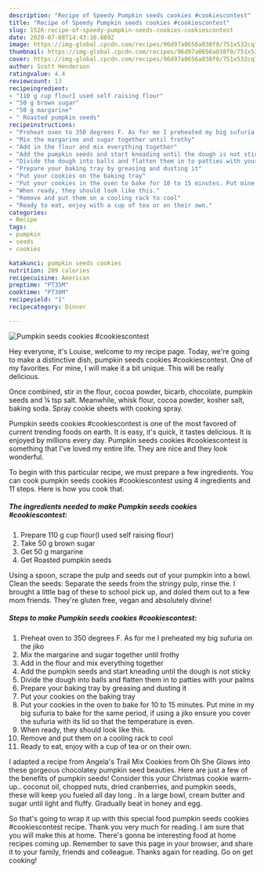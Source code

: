 ```yaml
---
description: "Recipe of Speedy Pumpkin seeds cookies #cookiescontest"
title: "Recipe of Speedy Pumpkin seeds cookies #cookiescontest"
slug: 1526-recipe-of-speedy-pumpkin-seeds-cookies-cookiescontest
date: 2020-07-08T14:43:16.809Z
image: https://img-global.cpcdn.com/recipes/96d97a0656a038f0/751x532cq70/pumpkin-seeds-cookies-cookiescontest-recipe-main-photo.jpg
thumbnail: https://img-global.cpcdn.com/recipes/96d97a0656a038f0/751x532cq70/pumpkin-seeds-cookies-cookiescontest-recipe-main-photo.jpg
cover: https://img-global.cpcdn.com/recipes/96d97a0656a038f0/751x532cq70/pumpkin-seeds-cookies-cookiescontest-recipe-main-photo.jpg
author: Scott Henderson
ratingvalue: 4.4
reviewcount: 13
recipeingredient:
- "110 g cup flourI used self raising flour"
- "50 g brown sugar"
- "50 g margarine"
- " Roasted pumpkin seeds"
recipeinstructions:
- "Preheat oven to 350 degrees F. As for me I preheated my big sufuria on the jiko"
- "Mix the margarine and sugar together until frothy"
- "Add in the flour and mix everything together"
- "Add the pumpkin seeds and start kneading until the dough is not sticky"
- "Divide the dough into balls and flatten them in to patties with your palms"
- "Prepare your baking tray by greasing and dusting it"
- "Put your cookies on the baking tray"
- "Put your cookies in the oven to bake for 10 to 15 minutes. Put mine in my big sufuria to bake for the same period, if using a jiko ensure you cover the sufuria with its lid so that the temperature is even."
- "When ready, they should look like this."
- "Remove and put them on a cooling rack to cool"
- "Ready to eat, enjoy with a cup of tea or on their own."
categories:
- Recipe
tags:
- pumpkin
- seeds
- cookies

katakunci: pumpkin seeds cookies 
nutrition: 289 calories
recipecuisine: American
preptime: "PT35M"
cooktime: "PT38M"
recipeyield: "1"
recipecategory: Dinner

---
```



![Pumpkin seeds cookies #cookiescontest](https://img-global.cpcdn.com/recipes/96d97a0656a038f0/751x532cq70/pumpkin-seeds-cookies-cookiescontest-recipe-main-photo.jpg)

Hey everyone, it's Louise, welcome to my recipe page. Today, we're going to make a distinctive dish, pumpkin seeds cookies #cookiescontest. One of my favorites. For mine, I will make it a bit unique. This will be really delicious.

Once combined, stir in the flour, cocoa powder, bicarb, chocolate, pumpkin seeds and ¼ tsp salt. Meanwhile, whisk flour, cocoa powder, kosher salt, baking soda. Spray cookie sheets with cooking spray.

Pumpkin seeds cookies #cookiescontest is one of the most favored of current trending foods on earth. It is easy, it's quick, it tastes delicious. It is enjoyed by millions every day. Pumpkin seeds cookies #cookiescontest is something that I've loved my entire life. They are nice and they look wonderful.


To begin with this particular recipe, we must prepare a few ingredients. You can cook pumpkin seeds cookies #cookiescontest using 4 ingredients and 11 steps. Here is how you cook that.

<!--inarticleads1-->

##### The ingredients needed to make Pumpkin seeds cookies #cookiescontest:

1. Prepare 110 g cup flour(I used self raising flour)
1. Take 50 g brown sugar
1. Get 50 g margarine
1. Get  Roasted pumpkin seeds


Using a spoon, scrape the pulp and seeds out of your pumpkin into a bowl. Clean the seeds: Separate the seeds from the stringy pulp, rinse the. I brought a little bag of these to school pick up, and doled them out to a few mom friends. They&#39;re gluten free, vegan and absolutely divine! 

<!--inarticleads2-->

##### Steps to make Pumpkin seeds cookies #cookiescontest:

1. Preheat oven to 350 degrees F. As for me I preheated my big sufuria on the jiko
1. Mix the margarine and sugar together until frothy
1. Add in the flour and mix everything together
1. Add the pumpkin seeds and start kneading until the dough is not sticky
1. Divide the dough into balls and flatten them in to patties with your palms
1. Prepare your baking tray by greasing and dusting it
1. Put your cookies on the baking tray
1. Put your cookies in the oven to bake for 10 to 15 minutes. Put mine in my big sufuria to bake for the same period, if using a jiko ensure you cover the sufuria with its lid so that the temperature is even.
1. When ready, they should look like this.
1. Remove and put them on a cooling rack to cool
1. Ready to eat, enjoy with a cup of tea or on their own.


I adapted a recipe from Angela&#39;s Trail Mix Cookies from Oh She Glows into these gorgeous chocolatey pumpkin seed beauties. Here are just a few of the benefits of pumpkin seeds! Consider this your Christmas cookie warm-up.. coconut oil, chopped nuts, dried cranberries, and pumpkin seeds, these will keep you fueled all day long . In a large bowl, cream butter and sugar until light and fluffy. Gradually beat in honey and egg. 

So that's going to wrap it up with this special food pumpkin seeds cookies #cookiescontest recipe. Thank you very much for reading. I am sure that you will make this at home. There's gonna be interesting food at home recipes coming up. Remember to save this page in your browser, and share it to your family, friends and colleague. Thanks again for reading. Go on get cooking!
